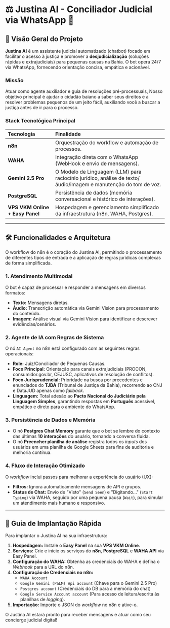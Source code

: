 # ⚖️ Justina AI - Conciliador Judicial via WhatsApp 🤖

## 🎯 Visão Geral do Projeto

**Justina AI** é um assistente judicial automatizado (chatbot) focado em facilitar o acesso à justiça e promover a **desjudicialização** (soluções rápidas e extrajudiciais) para pequenas causas na Bahia. O bot opera 24/7 via WhatsApp, fornecendo orientação concisa, empática e acionável.

### Missão

Atuar como agente auxiliador e guia de resoluções pré-processuais, Nosso objetivo principal é ajudar o cidadão baiano a saber seus direitos e a resolver problemas pequenos de um jeito fácil, auxiliando você a buscar a justiça antes de ir para o processo.

### Stack Tecnológica Principal

| Tecnologia | Finalidade |
| :--- | :--- |
| **n8n** | Orquestração do workflow e automação de processos. |
| **WAHA** | Integração direta com o WhatsApp (WebHook e envio de mensagens). |
| **Gemini 2.5 Pro** | O Modelo de Linguagem (LLM) para raciocínio jurídico, análise de texto/áudio/imagem e manutenção do tom de voz. |
| **PostgreSQL** | Persistência de dados (memória conversacional e histórico de interações). |
| **VPS VKM Online + Easy Panel**| Hospedagem e gerenciamento simplificado da infraestrutura (n8n, WAHA, Postgres). |

---

## 🛠️ Funcionalidades e Arquitetura

O workflow do n8n é o coração do Justina AI, permitindo o processamento de diferentes tipos de entrada e a aplicação de regras jurídicas complexas de forma simplificada.

### 1. Atendimento Multimodal
O bot é capaz de processar e responder a mensagens em diversos formatos:
* **Texto:** Mensagens diretas.
* **Áudio:** Transcrição automática via Gemini Vision para processamento do conteúdo.
* **Imagem:** Análise visual via Gemini Vision para identificar e descrever evidências/cenários.

### 2. Agente de IA com Regras de Sistema
O nó `AI Agent` no n8n está configurado com as seguintes regras operacionais:
* **Role:** Juiz/Conciliador de Pequenas Causas.
* **Foco Principal:** Orientação para canais extrajudiciais (PROCON, consumidor.gov.br, CEJUSC, aplicativos de resolução de conflitos).
* **Foco Jurisprudencial:** Prioridade na busca por precedentes e enunciados do **TJBA** (Tribunal de Justiça da Bahia), recorrendo ao CNJ e DataJUD apenas como *fallback*.
* **Linguagem:** Total adesão ao **Pacto Nacional do Judiciário pela Linguagem Simples**, garantindo respostas em **Português** acessível, empático e direto para o ambiente do WhatsApp.

### 3. Persistência de Dados e Memória
* O nó **Postgres Chat Memory** garante que o bot se lembre do contexto das últimas **10 interações** do usuário, tornando a conversa fluida.
* O nó **Preencher planilha de análise** registra todos os *inputs* dos usuários em uma planilha de Google Sheets para fins de auditoria e melhoria contínua.

### 4. Fluxo de Interação Otimizado
O *workflow* inclui passos para melhorar a experiência do usuário (UX):
* **Filtros:** Ignora automaticamente mensagens de API e grupos.
* **Status de Chat:** Envio de "Visto" (`Send Seen`) e "Digitando..." (`Start Typing`) via WAHA, seguido por uma pequena pausa (`Wait`), para simular um atendimento mais humano e responsivo.

---

## 🚀 Guia de Implantação Rápida

Para implantar o Justina AI na sua infraestrutura:

1.  **Hospedagem:** Instale o **Easy Panel** na sua **VPS VKM Online**.
2.  **Serviços:** Crie e inicie os serviços do **n8n**, **PostgreSQL** e **WAHA API** via Easy Panel.
3.  **Configuração do WAHA:** Obtenha as credenciais do WAHA e defina o *Webhook* para a URL do n8n.
4.  **Configuração de Credenciais no n8n:**
    * `WAHA Account`
    * `Google Gemini (PaLM) Api account` (Chave para o Gemini 2.5 Pro)
    * `Postgres account` (Credenciais do DB para a memória do chat)
    * `Google Service Account account` (Para acesso de leitura/escrita às planilhas de *logging*).
5.  **Importação:** Importe o JSON do *workflow* no n8n e ative-o.


O Justina AI estará pronto para receber mensagens e atuar como seu concierge judicial digital!
